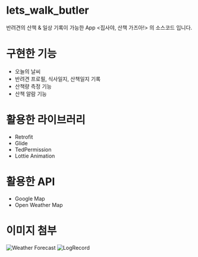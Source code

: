 # lets_walk_butler
반려견의 산책 &amp; 일상 기록이 가능한 App <집사야, 산책 가즈아!> 의 소스코드 입니다.

# 구현한 기능

- 오늘의 날씨
- 반려견 프로필, 식사일지, 산책일지 기록
- 산책량 측정 기능
- 산책 알람 기능

# 활용한 라이브러리

- Retrofit
- Glide
- TedPermission
- Lottie Animation

# 활용한 API

- Google Map
- Open Weather Map

# 이미지 첨부

![Weather Forecast](https://user-images.githubusercontent.com/75523999/106118903-f4cd8e00-6197-11eb-893d-bed34e217ce1.JPG)
![LogRecord](https://user-images.githubusercontent.com/75523999/106119664-cb613200-6198-11eb-8cf0-fc1332a334ca.JPG)
